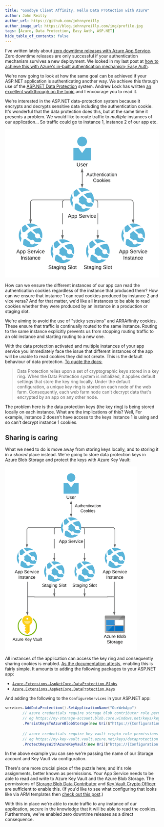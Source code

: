 ```yaml
---
title: "Goodbye Client Affinity, Hello Data Protection with Azure"
author: John Reilly
author_url: https://github.com/johnnyreilly
author_image_url: https://blog.johnnyreilly.com/img/profile.jpg
tags: [Azure, Data Protection, Easy Auth, ASP.NET]
hide_table_of_contents: false
---
```

I've written lately about [zero downtime releases with Azure App Service](<https://blog.johnnyreilly.com/2021/02/azure-app-service-health-checks-and-zero-downtime-deployments.html>). Zero downtime releases are only successful if your authentication mechanism survives a new deployment. We looked in my last post at [how to achieve this with Azure's in-built authentication mechanism; Easy Auth](<https://blog.johnnyreilly.com/2021/02/easy-auth-tokens-survive-releases-on-linux-azure-app-service.html>).

We're now going to look at how the same goal can be achieved if your ASP.NET application is authenticating another way. We achieve this through use of the [ASP.NET Data Protection](<https://docs.microsoft.com/en-us/aspnet/core/security/data-protection/configuration/overview>) system. Andrew Lock has written [an excellent walkthrough on the topic](<https://andrewlock.net/an-introduction-to-the-data-protection-system-in-asp-net-core/>) and I encourage you to read it.

We're interested in the ASP.NET data-protection system because it encrypts and decrypts sensitive data including the authentication cookie. It's wonderful that the data protection does this, but at the same time it presents a problem. We would like to route traffic to *multiple* instances of our application… So traffic could go to instance 1, instance 2 of our app etc.

 ![traffic to app service](../static/blog/2021-02-27-goodbye-client-affinity-hello-data-protection-with-azure/traffic-to-app-service.png)

How can we ensure the different instances of our app can read the authentication cookies regardless of the instance that produced them? How can we ensure that instance 1 can read cookies produced by instance 2 and vice versa? And for that matter, we'd like all instances to be able to read cookies whether they were produced by an instance in a production or staging slot.

We're aiming to avoid the use of "sticky sessions" and ARRAffinity cookies. These ensure that traffic is continually routed to the same instance. Routing to the same instance explicitly prevents us from stopping routing traffic to an old instance and starting routing to a new one.

With the data protection activated and multiple instances of your app service you immediately face the issue that different instances of the app will be unable to read cookies they did not create. This is the default behaviour of data protection. [To quote the docs:](<https://docs.microsoft.com/en-us/aspnet/core/host-and-deploy/web-farm?view=aspnetcore-5.0#data-protection>)

> Data Protection relies upon a set of cryptographic keys stored in a key ring. When the Data Protection system is initialized, it applies default settings that store the key ring locally. Under the default configuration, a unique key ring is stored on each node of the web farm. Consequently, each web farm node can't decrypt data that's encrypted by an app on any other node.

The problem here is the data protection keys (the key ring) is being stored locally on each instance. What are the implications of this? Well, For example, instance 2 doesn't have access to the keys instance 1 is using and so can't decrypt instance 1 cookies.

## Sharing is caring

What we need to do is move away from storing keys locally, and to storing it in a *shared* place instead. We're going to store data protection keys in Azure Blob Storage and protect the keys with Azure Key Vault:

![persist keys to azure blob](../static/blog/2021-02-27-goodbye-client-affinity-hello-data-protection-with-azure/data-protection-zero-downtime.png)

All instances of the application can access the key ring and consequently sharing cookies is enabled. [As the documentation attests](<https://docs.microsoft.com/en-us/aspnet/core/security/data-protection/configuration/overview?view=aspnetcore-5.0#protectkeyswithazurekeyvault>), enabling this is fairly simple. It amounts to adding the following packages to your ASP.NET app:

- [`Azure.Extensions.AspNetCore.DataProtection.Blobs`](<https://www.nuget.org/packages/Azure.Extensions.AspNetCore.DataProtection.Blobs>)
- [`Azure.Extensions.AspNetCore.DataProtection.Keys`](<https://www.nuget.org/packages/Azure.Extensions.AspNetCore.DataProtection.Keys>)

<!-- -->

And adding the following to the `ConfigureServices` in your ASP.NET app:

```cs
services.AddDataProtection().SetApplicationName("OurWebApp")
        // azure credentials require storage blob contributor role permissions
        // eg https://my-storage-account.blob.core.windows.net/keys/key
        .PersistKeysToAzureBlobStorage(new Uri($"https://{Configuration["StorageAccountName"]}.blob.core.windows.net/keys/key"), new DefaultAzureCredential())

        // azure credentials require key vault crypto role permissions
        // eg https://my-key-vault.vault.azure.net/keys/dataprotection
        .ProtectKeysWithAzureKeyVault(new Uri($"https://{Configuration["KeyVaultName"]}.vault.azure.net/keys/dataprotection"), new DefaultAzureCredential());
```

In the above example you can see we're passing the name of our Storage account and Key Vault via configuration.

There's one more crucial piece of the puzzle here; and it's role assignments, better known as permissions. Your App Service needs to be able to read and write to Azure Key Vault and the Azure Blob Storage. The permissions of [Storage Blob Data Contributor](<https://docs.microsoft.com/en-us/azure/role-based-access-control/built-in-roles#storage-blob-data-contributor>) and [Key Vault Crypto Officer](<https://docs.microsoft.com/en-us/azure/role-based-access-control/built-in-roles#key-vault-crypto-officer-preview>) are sufficient to enable this. (If you'd like to see what configuring that looks like via ARM templates then [check out this post](<https://blog.johnnyreilly.com/2021/02/arm-templates-security-role-assignments.html>).)

With this in place we're able to route traffic to any instance of our application, secure in the knowledge that it will be able to read the cookies. Furthermore, we've enabled zero downtime releases as a direct consequence.


